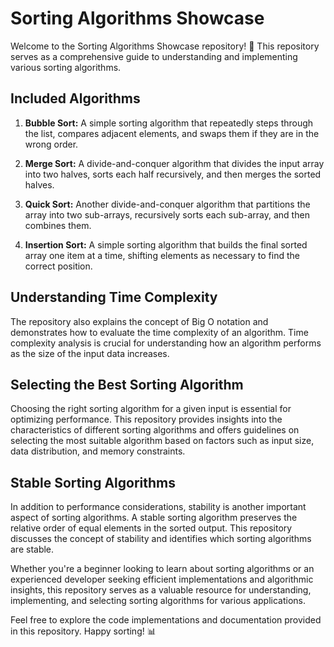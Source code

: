 # Sorting Algorithms Showcase

Welcome to the Sorting Algorithms Showcase repository! 🚀 This repository serves as a comprehensive guide to understanding and implementing various sorting algorithms.

## Included Algorithms

1. **Bubble Sort:** A simple sorting algorithm that repeatedly steps through the list, compares adjacent elements, and swaps them if they are in the wrong order.
   
2. **Merge Sort:** A divide-and-conquer algorithm that divides the input array into two halves, sorts each half recursively, and then merges the sorted halves.
   
3. **Quick Sort:** Another divide-and-conquer algorithm that partitions the array into two sub-arrays, recursively sorts each sub-array, and then combines them.
   
4. **Insertion Sort:** A simple sorting algorithm that builds the final sorted array one item at a time, shifting elements as necessary to find the correct position.

## Understanding Time Complexity

The repository also explains the concept of Big O notation and demonstrates how to evaluate the time complexity of an algorithm. Time complexity analysis is crucial for understanding how an algorithm performs as the size of the input data increases.

## Selecting the Best Sorting Algorithm

Choosing the right sorting algorithm for a given input is essential for optimizing performance. This repository provides insights into the characteristics of different sorting algorithms and offers guidelines on selecting the most suitable algorithm based on factors such as input size, data distribution, and memory constraints.

## Stable Sorting Algorithms

In addition to performance considerations, stability is another important aspect of sorting algorithms. A stable sorting algorithm preserves the relative order of equal elements in the sorted output. This repository discusses the concept of stability and identifies which sorting algorithms are stable.

Whether you're a beginner looking to learn about sorting algorithms or an experienced developer seeking efficient implementations and algorithmic insights, this repository serves as a valuable resource for understanding, implementing, and selecting sorting algorithms for various applications.

Feel free to explore the code implementations and documentation provided in this repository. Happy sorting! 📊
